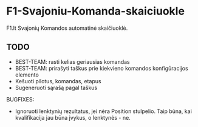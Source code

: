 F1-Svajoniu-Komanda-skaiciuokle
================================

F1.lt Svajonių Komandos automatinė skaičiuoklė.

TODO
--
* BEST-TEAM: rasti kelias geriausias komandas
* BEST-TEAM: prirašyti taškus prie kiekvieno komandos konfigūracijos elemento
* Kešuoti pilotus, komandas, etapus
* Sugeneruoti sąrašą pagal taškus

BUGFIXES:
* Ignoruoti lenktynių rezultatus, jei nėra Position stulpelio. Taip būna, kai kvalifikacija jau būna įvykus, o lenktynės - ne.
